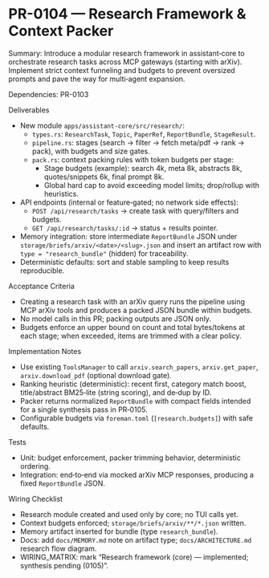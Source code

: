 # PR-0104 — Research Framework & Context Packer

Summary: Introduce a modular research framework in assistant‑core to orchestrate research tasks across MCP gateways (starting with arXiv). Implement strict context funneling and budgets to prevent oversized prompts and pave the way for multi‑agent expansion.

Dependencies: PR-0103

Deliverables
- New module `apps/assistant-core/src/research/`:
  - `types.rs`: `ResearchTask`, `Topic`, `PaperRef`, `ReportBundle`, `StageResult`.
  - `pipeline.rs`: stages (search → filter → fetch meta/pdf → rank → pack), with budgets and size gates.
  - `pack.rs`: context packing rules with token budgets per stage:
    - Stage budgets (example): search 4k, meta 8k, abstracts 8k, quotes/snippets 6k, final prompt 8k.
    - Global hard cap to avoid exceeding model limits; drop/rollup with heuristics.
- API endpoints (internal or feature‑gated; no network side effects):
  - `POST /api/research/tasks` → create task with query/filters and budgets.
  - `GET /api/research/tasks/:id` → status + results pointer.
- Memory integration: store intermediate `ReportBundle` JSON under `storage/briefs/arxiv/<date>/<slug>.json` and insert an artifact row with `type = "research_bundle"` (hidden) for traceability.
- Deterministic defaults: sort and stable sampling to keep results reproducible.

Acceptance Criteria
- Creating a research task with an arXiv query runs the pipeline using MCP arXiv tools and produces a packed JSON bundle within budgets.
- No model calls in this PR; packing outputs are JSON only.
- Budgets enforce an upper bound on count and total bytes/tokens at each stage; when exceeded, items are trimmed with a clear policy.

Implementation Notes
- Use existing `ToolsManager` to call `arxiv.search_papers`, `arxiv.get_paper`, `arxiv.download_pdf` (optional download gate).
- Ranking heuristic (deterministic): recent first, category match boost, title/abstract BM25‑lite (string scoring), and de‑dup by ID.
- Packer returns normalized `ReportBundle` with compact fields intended for a single synthesis pass in PR‑0105.
- Configurable budgets via `foreman.toml` (`[research.budgets]`) with safe defaults.

Tests
- Unit: budget enforcement, packer trimming behavior, deterministic ordering.
- Integration: end‑to‑end via mocked arXiv MCP responses, producing a fixed `ReportBundle` JSON.

Wiring Checklist
- Research module created and used only by core; no TUI calls yet.
- Context budgets enforced; `storage/briefs/arxiv/**/*.json` written.
- Memory artifact inserted for bundle (type `research_bundle`).
- Docs: add `docs/MEMORY.md` note on artifact type; `docs/ARCHITECTURE.md` research flow diagram.
- WIRING_MATRIX: mark “Research framework (core) — implemented; synthesis pending (0105)”.

